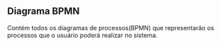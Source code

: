 ## Diagrama BPMN
Contém todos os diagramas de processos(BPMN) que representarão os processos que o usuário poderá realizar no sistema.
